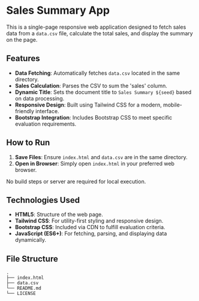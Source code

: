 # Sales Summary App

This is a single-page responsive web application designed to fetch sales data from a `data.csv` file, calculate the total sales, and display the summary on the page.

## Features

- **Data Fetching**: Automatically fetches `data.csv` located in the same directory.
- **Sales Calculation**: Parses the CSV to sum the 'sales' column.
- **Dynamic Title**: Sets the document title to `Sales Summary ${seed}` based on data processing.
- **Responsive Design**: Built using Tailwind CSS for a modern, mobile-friendly interface.
- **Bootstrap Integration**: Includes Bootstrap CSS to meet specific evaluation requirements.

## How to Run

1.  **Save Files**: Ensure `index.html` and `data.csv` are in the same directory.
2.  **Open in Browser**: Simply open `index.html` in your preferred web browser.

No build steps or server are required for local execution.

## Technologies Used

-   **HTML5**: Structure of the web page.
-   **Tailwind CSS**: For utility-first styling and responsive design.
-   **Bootstrap CSS**: Included via CDN to fulfill evaluation criteria.
-   **JavaScript (ES6+)**: For fetching, parsing, and displaying data dynamically.

## File Structure

```
.
├── index.html
├── data.csv
└── README.md
└── LICENSE
```